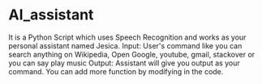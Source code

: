# AI_assistant

It is a Python Script which uses Speech Recognition and works as your personal assistant named Jesica.
Input: User's command like you can search anything on Wikipedia, Open Google, youtube, gmail, stackover or you can say play music
Output: Assistant will give you output as your command.
You can add more function by modifying in the code.
